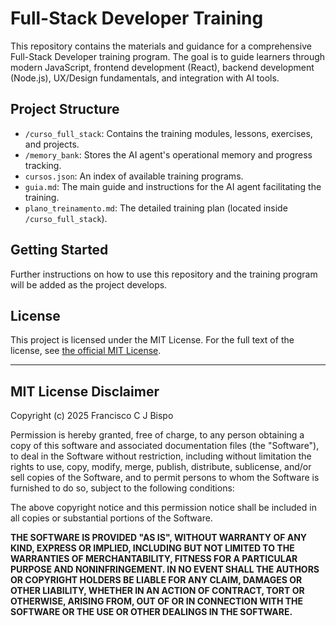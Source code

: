 # Full-Stack Developer Training

This repository contains the materials and guidance for a comprehensive Full-Stack Developer training program. The goal is to guide learners through modern JavaScript, frontend development (React), backend development (Node.js), UX/Design fundamentals, and integration with AI tools.

## Project Structure

- `/curso_full_stack`: Contains the training modules, lessons, exercises, and projects.
- `/memory_bank`: Stores the AI agent's operational memory and progress tracking.
- `cursos.json`: An index of available training programs.
- `guia.md`: The main guide and instructions for the AI agent facilitating the training.
- `plano_treinamento.md`: The detailed training plan (located inside `/curso_full_stack`).

## Getting Started

Further instructions on how to use this repository and the training program will be added as the project develops.

## License

This project is licensed under the MIT License. For the full text of the license, see [the official MIT License](https://opensource.org/licenses/MIT).

---
## MIT License Disclaimer

Copyright (c) 2025 Francisco C J Bispo

Permission is hereby granted, free of charge, to any person obtaining a copy of this software and associated documentation files (the "Software"), to deal in the Software without restriction, including without limitation the rights to use, copy, modify, merge, publish, distribute, sublicense, and/or sell copies of the Software, and to permit persons to whom the Software is furnished to do so, subject to the following conditions:

The above copyright notice and this permission notice shall be included in all copies or substantial portions of the Software.

**THE SOFTWARE IS PROVIDED "AS IS", WITHOUT WARRANTY OF ANY KIND, EXPRESS OR IMPLIED, INCLUDING BUT NOT LIMITED TO THE WARRANTIES OF MERCHANTABILITY, FITNESS FOR A PARTICULAR PURPOSE AND NONINFRINGEMENT. IN NO EVENT SHALL THE AUTHORS OR COPYRIGHT HOLDERS BE LIABLE FOR ANY CLAIM, DAMAGES OR OTHER LIABILITY, WHETHER IN AN ACTION OF CONTRACT, TORT OR OTHERWISE, ARISING FROM, OUT OF OR IN CONNECTION WITH THE SOFTWARE OR THE USE OR OTHER DEALINGS IN THE SOFTWARE.**

